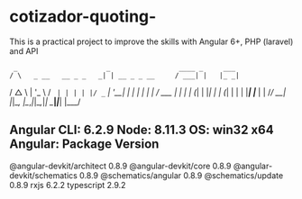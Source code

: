 # cotizador-quoting-
This is a practical project to improve the skills with Angular 6+, PHP (laravel) and API

     _                      _                 ____ _     ___
    / \   _ __   __ _ _   _| | __ _ _ __     / ___| |   |_ _|
   / △ \ | '_ \ / _` | | | | |/ _` | '__|   | |   | |    | |
  / ___ \| | | | (_| | |_| | | (_| | |      | |___| |___ | |
 /_/   \_\_| |_|\__, |\__,_|_|\__,_|_|       \____|_____|___|
                |___/


Angular CLI: 6.2.9
Node: 8.11.3
OS: win32 x64
Angular:
Package                      Version
------------------------------------------------------
@angular-devkit/architect    0.8.9
@angular-devkit/core         0.8.9
@angular-devkit/schematics   0.8.9
@schematics/angular          0.8.9
@schematics/update           0.8.9
rxjs                         6.2.2
typescript                   2.9.2
